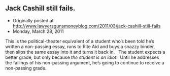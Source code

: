 ## Jack Cashill still fails.

 * Originally posted at http://www.lawyersgunsmoneyblog.com/2011/03/jack-cashill-still-fails
 * Monday, March 28, 2011

This is the political-theater equivalent of a student who’s been told he’s written a non-passing essay, runs to Rite Aid and buys a snazzy binder, then slips the same essay into it and turns it back in.   The student expects a better grade, but only because _the student is an idiot_.  Until he addresses the failings of his non-passing argument, he’s going to continue to receive a non-passing grade.